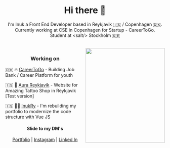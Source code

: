<h1 align="center"> Hi there 👋 </h1>
<p align="center"> I'm Inuk a Front End Developer based in Reykjavik 🇮🇸 / Copenhagen 🇩🇰. <br> Currently working at CSE in Copenhagen for Startup - CareerToGo. <br> Student at <<salt />salt/> Stockholm 🇸🇪 </p>

</br>

<img align="right" src="https://i.pinimg.com/originals/a9/08/41/a908415de1b7ca46ff9160144f402881.jpg" height="300" width="250">

<h3 align="center"> Working on </h3>

🇩🇰 🔥 [CareerToGo](https://www.careertogo.dk/) - Building Job Bank / Career Platform for youth

🇮🇸 🖤 [Aura Reykjavik](https://ethtest.netlify.app/) - Website for Amazing Tattoo Shop in Reykjavik [Test version]

🇮🇸 🙋‍♂️ [InukRy](https://ryjewsky.netlify.app/) - I'm rebuilding my portfolio to modernize the code structure with Vue JS

<h4 align="center"> Slide to my DM's </h4>
<p align="center">
  <a href="https://ryjewsky.netlify.app/">Portfolio</a> |
  <a href="https://www.instagram.com/ryjewsky/">Instagram</a> |
  <a href="https://www.linkedin.com/in/marcin-ryjewski-793505198/">Linked In</a>
</p>


<!--
**Ryjekk/Ryjekk** is a ✨ _special_ ✨ repository because its `README.md` (this file) appears on your GitHub profile.

Here are some ideas to get you started:

- 🔭 I’m currently working on ...
- 🌱 I’m currently learning ...
- 👯 I’m looking to collaborate on ...
- 🤔 I’m looking for help with ...
- 💬 Ask me about ...
- 📫 How to reach me: ...
- 😄 Pronouns: ...
- ⚡ Fun fact: ...

-->
